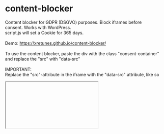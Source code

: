 # content-blocker
Content blocker for GDPR (DSGVO) purposes. Block iframes before consent. Works with WordPress.\
script.js will set a Cookie for 365 days.\
\
Demo: https://xretunes.github.io/content-blocker/ \
\
To use the content blocker, paste the div with the class "consent-container" and replace the "src" with "data-src"\
\
IMPORTANT: \
Replace the "src"-attribute in the iframe with the "data-src" attribute, like so
<iframe data-src="https://website.com/"></iframe>
